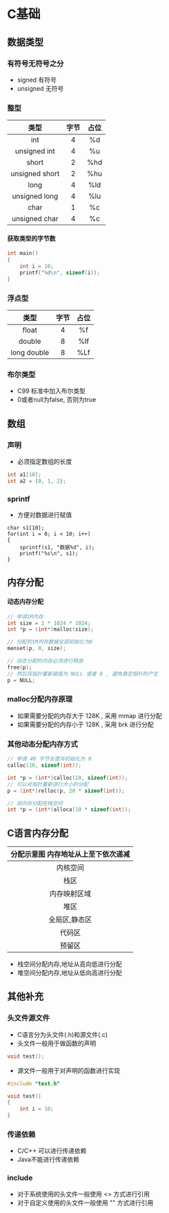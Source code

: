 # C基础

## 数据类型

### 有符号无符号之分

- signed 有符号
- unsigned 无符号

### 整型

|      类型      | 字节 | 占位 |
| :------------: | :--: | :--: |
|      int       |  4   |  %d  |
|  unsigned int  |  4   |  %u  |
|     short      |  2   | %hd  |
| unsigned short |  2   | %hu  |
|      long      |  4   | %ld  |
| unsigned long  |  4   | %lu  |
|      char      |  1   |  %c  |
| unsigned char  |  4   |  %c  |

#### 获取类型的字节数

```c
int main() 
{
	int i = 10;
	printf("%d\n", sizeof(i));
}
```

### 浮点型

|    类型     | 字节 | 占位 |
| :---------: | :--: | :--: |
|    float    |  4   |  %f  |
|   double    |  8   | %lf  |
| long double |  8   | %Lf  |

### 布尔类型

- C99 标准中加入布尔类型
- 0或者null为false, 否则为true

## 数组

### 声明

- 必须指定数组的长度

```c
int a1[10];
int a2 = {0, 1, 2};
```

### sprintf

- 方便对数据进行赋值

```
char s1[10];
for(int i = 0; i < 10; i++)
{
    sprintf(s1, "数据%d", i);
    printf("%s\n", s1);
}
```

## 内存分配

#### 动态内存分配

```c
// 申请1M内存
int size = 1 * 1024 * 1024;
int *p = (int*)malloc(size);

// 分配的1M内存数据全部初始化为0
menset(p, 0, size);

// 动态分配的内存必须进行释放
free(p);
// 然后将指针重新赋值为 NULL 或者 0 , 避免悬空指针的产生
p = NULL;
```

### malloc分配内存原理

- 如果需要分配的内存大于 128K , 采用 mmap 进行分配
- 如果需要分配的内存小于 128K , 采用 brk 进行分配

### 其他动态分配内存方式

```c
// 申请 40 字节长度并初始化为 0
calloc(10, sizeof(int));
```

```c
int *p = (int*)calloc(10, sizeof(int));
// 可以对指针重新进行大小的分配
p = (int*)relloc(p, 20 * sizeof(int));
```

```c
// 将内存分配在栈空间
int *p = (int*)alloca(10 * sizeof(int));
```

## C语言内存分配

| 分配示意图 内存地址从上至下依次递减 |
| :---------------------------------: |
|              内核空间               |
|                栈区                 |
|            内存映射区域             |
|                堆区                 |
|            全局区,静态区            |
|               代码区                |
|               预留区                |

- 栈空间分配内存,地址从高向低进行分配
- 堆空间分配内存,地址从低向高进行分配

## 其他补充

### 头文件源文件

- C语言分为头文件(.h)和源文件(.c)
- 头文件一般用于做函数的声明

```c
void test();
```

- 源文件一般用于对声明的函数进行实现

```c
#include "test.h"

void test()
{
    int i = 10;
}
```

### 传递依赖

- C/C++ 可以进行传递依赖
- Java不能进行传递依赖

### include

- 对于系统使用的头文件一般使用 <> 方式进行引用
- 对于自定义使用的头文件一般使用 "" 方式进行引用

